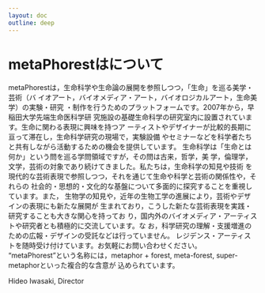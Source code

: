```yaml
---
layout: doc
outline: deep
---
```


# metaPhorestはについて

metaPhorestは，生命科学や生命論の展開を参照しつつ，「生命」を巡る美学・芸術（バ イオアート，バイオメディア・アート，バイオロジカルアート，生命美学）の実験・研究 ・制作を行うためのプラットフォームです。2007年から，早稲田大学先端生命医科学研 究施設の基礎生命科学の研究室内に設置されています。生命に関わる表現に興味を持つア ーティストやデザイナーが比較的長期に亘って滞在し，生命科学研究の現場で，実験設備 やセミナーなどを科学者たちと共有しながら活動するための機会を提供しています。
生命科学は「生命とは何か」という問を巡る学問領域ですが，その問は古来，哲学，美 学，倫理学，文学，芸術の対象であり続けてきました。私たちは，生命科学の知見や技術 を現代的な芸術表現で参照しつつ，それを通じて生命や科学と芸術の関係性や，それらの 社会的・思想的・文化的な基盤について多面的に探究することを重視しています。また， 生物学の知見や，近年の生物工学の進展により，芸術やデザインの表現にも新たな展開が 生まれており，こうした新たな芸術表現を実践・研究することも大きな関心を持ってお り，国内外のバイオメディア・アーティストや研究者とも積極的に交流しています。な お，科学研究の理解・支援増進のための広報・デザインの受託などは行っていません。 レジデンス・アーティストを随時受け付けています。お気軽にお問い合わせください。
“metaPhorest”という名称には，metaphor + forest, meta-forest, super-metaphorといった複合的な含意が 込められています。

Hideo Iwasaki, Director

